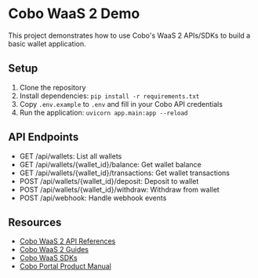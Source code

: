 # Cobo WaaS 2 Demo

This project demonstrates how to use Cobo's WaaS 2 APIs/SDKs to build a basic wallet application.

## Setup

1. Clone the repository
2. Install dependencies: `pip install -r requirements.txt`
3. Copy `.env.example` to `.env` and fill in your Cobo API credentials
4. Run the application: `uvicorn app.main:app --reload`

## API Endpoints

- GET /api/wallets: List all wallets
- GET /api/wallets/{wallet_id}/balance: Get wallet balance
- GET /api/wallets/{wallet_id}/transactions: Get wallet transactions
- POST /api/wallets/{wallet_id}/deposit: Deposit to wallet
- POST /api/wallets/{wallet_id}/withdraw: Withdraw from wallet
- POST /api/webhook: Handle webhook events

## Resources

- [Cobo WaaS 2 API References](https://www.cobo.com/developers/v2/api-references/)
- [Cobo WaaS 2 Guides](https://www.cobo.com/developers/v2/guides/overview/introduction)
- [Cobo WaaS SDKs](https://www.cobo.com/developers/v2/developer-tools/)
- [Cobo Portal Product Manual](https://manuals.cobo.com/en/portal/introduction)